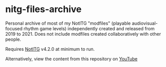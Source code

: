 # nitg-files-archive
Personal archive of most of my NotITG "modfiles" (playable audiovisual-focused rhythm game levels) independently created and released from 2019 to 2021.
Does not include modfiles created collaboratively with other people.

Requires [NotITG](https://www.noti.tg/) v4.2.0 at minimum to run.

Alternatively, view the content from this repository on [YouTube](https://www.youtube.com/playlist?list=PLffLc6j0blShdaZ2UZzWKedUwhguFT36Z)

